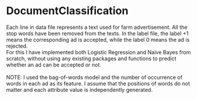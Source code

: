 # DocumentClassification
Each line in data file represents a text used for farm advertisement. All the stop words have been removed from the texts.  In the label file, the label +1 means the corresponding ad is accepted, while the label 0 means the ad is rejected.</br>
For this I have implemented both Logistic Regression and Naive Bayes from scratch, without using any existing packages and functions to predict whether an ad can be accepted or not.</br></br>
NOTE: I used the bag-of-words model and the number of occurrence of words in each ad as its feature. I assume that the positions of words do not matter and each attribute value is independently generated.
